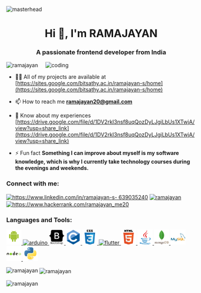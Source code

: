 ![masterhead](https://thumbs.dreamstime.com/b/cogs-gears-industrial-global-business-background-background-integration-binary-technology-banner-background-vector-illustration-180798145.jpg)
<h1 align="center">Hi 👋, I'm RAMAJAYAN</h1>
<h3 align="center">A passionate frontend developer from India</h3>
<img align="right" alt="coding" width="400" src="https://img.freepik.com/free-vector/hacker-operating-laptop-cartoon-icon-illustration-technology-icon-concept-isolated-flat-cartoon-style_138676-2387.jpg?w=360">

<p align="left"> <img src="https://komarev.com/ghpvc/?username=ramajayan&label=Profile%20views&color=0e75b6&style=flat" alt="ramajayan" /> </p>

- 👨‍💻 All of my projects are available at [https://sites.google.com/bitsathy.ac.in/ramajayan-s/home](https://sites.google.com/bitsathy.ac.in/ramajayan-s/home)

- 📫 How to reach me **ramajayan20@gmail.com**

- 📄 Know about my experiences [https://drive.google.com/file/d/1DV2rkI3nsf8uqQozDyLJgiLbUs1XTwjA/view?usp=share_link](https://drive.google.com/file/d/1DV2rkI3nsf8uqQozDyLJgiLbUs1XTwjA/view?usp=share_link)

- ⚡ Fun fact **Something I can improve about myself is my software knowledge, which is why I currently take technology courses during the evenings and weekends.**

<h3 align="left">Connect with me:</h3>
<p align="left">
<a href="https://linkedin.com/in/https://www.linkedin.com/in/ramajayan-s- 639035240" target="blank"><img align="center" src="https://raw.githubusercontent.com/rahuldkjain/github-profile-readme-generator/master/src/images/icons/Social/linked-in-alt.svg" alt="https://www.linkedin.com/in/ramajayan-s- 639035240" height="30" width="40" /></a>
<a href="https://www.codechef.com/users/ramajayan" target="blank"><img align="center" src="https://cdn.jsdelivr.net/npm/simple-icons@3.1.0/icons/codechef.svg" alt="ramajayan" height="30" width="40" /></a>
<a href="https://www.hackerearth.com/https://www.hackerrank.com/ramajayan_me20" target="blank"><img align="center" src="https://raw.githubusercontent.com/rahuldkjain/github-profile-readme-generator/master/src/images/icons/Social/hackerearth.svg" alt="https://www.hackerrank.com/ramajayan_me20" height="30" width="40" /></a>
</p>

<h3 align="left">Languages and Tools:</h3>
<p align="left"> <a href="https://developer.android.com" target="_blank" rel="noreferrer"> <img src="https://raw.githubusercontent.com/devicons/devicon/master/icons/android/android-original-wordmark.svg" alt="android" width="40" height="40"/> </a> <a href="https://www.arduino.cc/" target="_blank" rel="noreferrer"> <img src="https://cdn.worldvectorlogo.com/logos/arduino-1.svg" alt="arduino" width="40" height="40"/> </a> <a href="https://getbootstrap.com" target="_blank" rel="noreferrer"> <img src="https://raw.githubusercontent.com/devicons/devicon/master/icons/bootstrap/bootstrap-plain-wordmark.svg" alt="bootstrap" width="40" height="40"/> </a> <a href="https://www.cprogramming.com/" target="_blank" rel="noreferrer"> <img src="https://raw.githubusercontent.com/devicons/devicon/master/icons/c/c-original.svg" alt="c" width="40" height="40"/> </a> <a href="https://www.w3schools.com/css/" target="_blank" rel="noreferrer"> <img src="https://raw.githubusercontent.com/devicons/devicon/master/icons/css3/css3-original-wordmark.svg" alt="css3" width="40" height="40"/> </a> <a href="https://flutter.dev" target="_blank" rel="noreferrer"> <img src="https://www.vectorlogo.zone/logos/flutterio/flutterio-icon.svg" alt="flutter" width="40" height="40"/> </a> <a href="https://www.w3.org/html/" target="_blank" rel="noreferrer"> <img src="https://raw.githubusercontent.com/devicons/devicon/master/icons/html5/html5-original-wordmark.svg" alt="html5" width="40" height="40"/> </a> <a href="https://www.java.com" target="_blank" rel="noreferrer"> <img src="https://raw.githubusercontent.com/devicons/devicon/master/icons/java/java-original.svg" alt="java" width="40" height="40"/> </a> <a href="https://www.mongodb.com/" target="_blank" rel="noreferrer"> <img src="https://raw.githubusercontent.com/devicons/devicon/master/icons/mongodb/mongodb-original-wordmark.svg" alt="mongodb" width="40" height="40"/> </a> <a href="https://www.mysql.com/" target="_blank" rel="noreferrer"> <img src="https://raw.githubusercontent.com/devicons/devicon/master/icons/mysql/mysql-original-wordmark.svg" alt="mysql" width="40" height="40"/> </a> <a href="https://nodejs.org" target="_blank" rel="noreferrer"> <img src="https://raw.githubusercontent.com/devicons/devicon/master/icons/nodejs/nodejs-original-wordmark.svg" alt="nodejs" width="40" height="40"/> </a> <a href="https://www.python.org" target="_blank" rel="noreferrer"> <img src="https://raw.githubusercontent.com/devicons/devicon/master/icons/python/python-original.svg" alt="python" width="40" height="40"/> </a> </p>

<p><img align="left" src="https://github-readme-stats.vercel.app/api/top-langs?username=ramajayan&show_icons=true&locale=en&layout=compact" alt="ramajayan" /></p>

<p>&nbsp;<img align="center" src="https://github-readme-stats.vercel.app/api?username=ramajayan&show_icons=true&locale=en" alt="ramajayan" /></p>

<p><img align="center" src="https://github-readme-streak-stats.herokuapp.com/?user=ramajayan&" alt="ramajayan" /></p>
